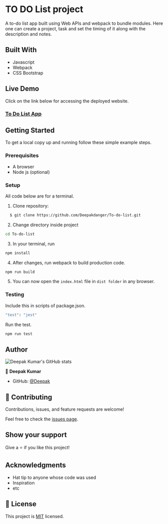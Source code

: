 # TO DO List project
  A to-do list app built using Web APIs and webpack to bundle modules. Here one can create a project, task and set the timing of it along with the description and notes.
  
## Built With
- Javascript
- Webpack
- CSS Bootstrap

## Live Demo

Click on the link below for accessing the deployed website.
### [To Do List App](https://deepakdanger.github.io/To-do-list/)

## Getting Started

To get a local copy up and running follow these simple example steps.

### Prerequisites
- A browser
- Node js (optional)

### Setup

All code below are for a terminal.

1. Clone repository: 
```sh
  $ git clone https://github.com/Deepakdanger/To-do-list.git
```
2. Change directory inside project
```sh
cd To-do-list
```
3. In your terminal, run 
```sh
npm install
```
4. After changes, run webpack to build production code.
```sh
npm run build
```
5. You can now open the `index.html` file in `dist folder` in any browser.

### Testing

Include this in scripts of package.json.
 ```sh
"test": "jest"
```
Run the test.
 ```sh
 npm run test
 ```

## Author

![Deepak Kumar's GitHub stats](https://github-readme-stats.vercel.app/api?username=Deepakdanger&count_private=true&theme=dark&show_icons=true)

👤 **Deepak Kumar**
- GitHub: [@Deepak](https://github.com/Deepakdanger)

## 🤝 Contributing

Contributions, issues, and feature requests are welcome!

Feel free to check the [issues page](https://github.com/Deepakdanger/To-do-list/issues).

## Show your support

Give a ⭐️ if you like this project!

## Acknowledgments

- Hat tip to anyone whose code was used
- Inspiration
- etc

## 📝 License

This project is [MIT](/LICENSE) licensed.